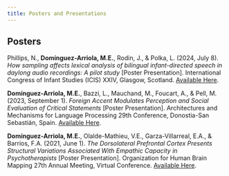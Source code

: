 ```yaml
---
title: Posters and Presentations
---
```


## Posters

Phillips, N., **Domínguez-Arriola, M.E.**, Rodin, J., & Polka, L. (2024, July 8). *How sampling affects lexical analysis of bilingual infant-directed speech in daylong audio recordings: A pilot study* \[Poster Presentation\]. International Congress of Infant Studies (ICIS) XXIV, Glasgow, Scotland. [Available Here](https://www.researchgate.net/publication/382591520_How_sampling_affects_lexical_analysis_of_bilingual_infant-directed_speech_in_daylong_audio_recordings_A_pilot_study).

**Domínguez-Arriola, M.E.**, Bazzi, L., Mauchand, M., Foucart, A., & Pell, M. (2023, September 1). *Foreign Accent Modulates Perception and Social Evaluation of Critical Statements* \[Poster Presentation\]. Architectures and Mechanisms for Language Processing 29th Conference, Donostia-San Sebastián, Spain. [Available Here](https://www.researchgate.net/publication/373897692_Foreign_Accent_Modulates_Perception_and_Social_Evaluation_of_Critical_Statements).

**Domínguez-Arriola, M.E.**, Olalde-Mathieu, V.E., Garza-Villarreal, E.A., & Barrios, F.A. (2021, June 1). *The Dorsolateral Prefrontal Cortex Presents Structural Variations Associated With Empathic Capacity in Psychotherapists* \[Poster Presentation\]. Organization for Human Brain Mapping 27th Annual Meeting, Virtual Conference. [Available Here](https://github.com/elidom/personal-website3/blob/master/assets/poster_ohbm_2021.pdf).
